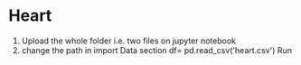 # Heart
1. Upload the whole folder i.e. two files on jupyter notebook
2. change the path in import Data section 
df= pd.read_csv('heart.csv')
Run 
